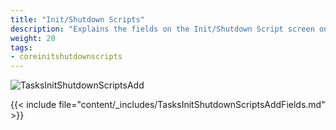 ```yaml
---
title: "Init/Shutdown Scripts"
description: "Explains the fields on the Init/Shutdown Script screen on TrueNAS CORE."
weight: 20
tags:
- coreinitshutdownscripts
---
```


![TasksInitShutdownScriptsAdd](/images/CORE/Tasks/TasksInitShutdownScriptsAdd.png "Creating a new script")

{{< include file="content/_includes/TasksInitShutdownScriptsAddFields.md" >}}
